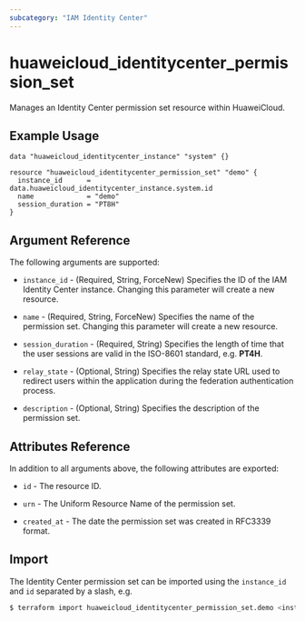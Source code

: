 ```yaml
---
subcategory: "IAM Identity Center"
---
```


# huaweicloud_identitycenter_permission_set

Manages an Identity Center permission set resource within HuaweiCloud.  

## Example Usage

```hcl
data "huaweicloud_identitycenter_instance" "system" {}

resource "huaweicloud_identitycenter_permission_set" "demo" {
  instance_id      = data.huaweicloud_identitycenter_instance.system.id
  name             = "demo"
  session_duration = "PT8H"
}
```

## Argument Reference

The following arguments are supported:

* `instance_id` - (Required, String, ForceNew) Specifies the ID of the IAM Identity Center instance.
  Changing this parameter will create a new resource.

* `name` - (Required, String, ForceNew) Specifies the name of the permission set.
  Changing this parameter will create a new resource.

* `session_duration` - (Required, String) Specifies the length of time that the user sessions are valid in the
  ISO-8601 standard, e.g. **PT4H**.

* `relay_state` - (Optional, String) Specifies the relay state URL used to redirect users within the application during
  the federation authentication process.

* `description` - (Optional, String) Specifies the description of the permission set.

## Attributes Reference

In addition to all arguments above, the following attributes are exported:

* `id` - The resource ID.

* `urn` - The Uniform Resource Name of the permission set.

* `created_at` - The date the permission set was created in RFC3339 format.

## Import

The Identity Center permission set can be imported using the `instance_id` and `id` separated by a slash, e.g.

```bash
$ terraform import huaweicloud_identitycenter_permission_set.demo <instance_id>/<id>
```
